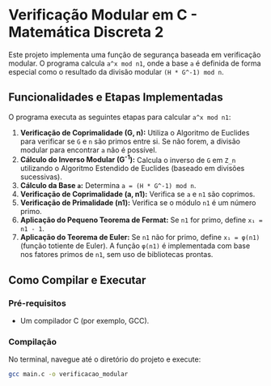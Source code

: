 # Verificação Modular em C - Matemática Discreta 2

Este projeto implementa uma função de segurança baseada em verificação modular. O programa calcula `a^x mod n1`, onde a base `a` é definida de forma especial como o resultado da divisão modular `(H * G^-1) mod n`.

## Funcionalidades e Etapas Implementadas

O programa executa as seguintes etapas para calcular `a^x mod n1`:

1.  **Verificação de Coprimalidade (G, n):** Utiliza o Algoritmo de Euclides para verificar se `G` e `n` são primos entre si. Se não forem, a divisão modular para encontrar `a` não é possível.
2.  **Cálculo do Inverso Modular (G<sup>-1</sup>):** Calcula o inverso de `G` em `Z_n` utilizando o Algoritmo Estendido de Euclides (baseado em divisões sucessivas).
3.  **Cálculo da Base `a`:** Determina `a = (H * G^-1) mod n`.
4.  **Verificação de Coprimalidade (a, n1):** Verifica se `a` e `n1` são coprimos.
5.  **Verificação de Primalidade (n1):** Verifica se o módulo `n1` é um número primo.
6.  **Aplicação do Pequeno Teorema de Fermat:** Se `n1` for primo, define `x₁ = n1 - 1`.
7.  **Aplicação do Teorema de Euler:** Se `n1` não for primo, define `x₁ = φ(n1)` (função totiente de Euler). A função `φ(n1)` é implementada com base nos fatores primos de `n1`, sem uso de bibliotecas prontas.

## Como Compilar e Executar

### Pré-requisitos
*   Um compilador C (por exemplo, GCC).

### Compilação
No terminal, navegue até o diretório do projeto e execute:
```bash
gcc main.c -o verificacao_modular